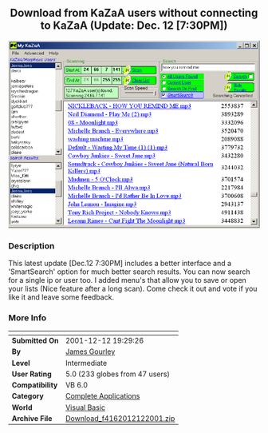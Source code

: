 ﻿<div align="center">

## Download from KaZaA users without connecting to KaZaA \(Update: Dec\. 12 \[7:30PM\]\)

<img src="PIC20011212193201520.gif">
</div>

### Description

This latest update [Dec.12 7:30PM] includes a better interface and a 'SmartSearch' option for much better search results. You can now search for a single ip or user too. I added menu's that allow you to save or open your lists (Nice feature after a long scan). Come check it out and vote if you like it and leave some feedback.
 
### More Info
 


<span>             |<span>
---                |---
**Submitted On**   |2001-12-12 19:29:26
**By**             |[James Gourley](https://github.com/Planet-Source-Code/PSCIndex/blob/master/ByAuthor/james-gourley.md)
**Level**          |Intermediate
**User Rating**    |5.0 (233 globes from 47 users)
**Compatibility**  |VB 6\.0
**Category**       |[Complete Applications](https://github.com/Planet-Source-Code/PSCIndex/blob/master/ByCategory/complete-applications__1-27.md)
**World**          |[Visual Basic](https://github.com/Planet-Source-Code/PSCIndex/blob/master/ByWorld/visual-basic.md)
**Archive File**   |[Download\_f4162012122001\.zip](https://github.com/Planet-Source-Code/james-gourley-download-from-kazaa-users-without-connecting-to-kazaa-update-dec-12-7-30pm__1-29585/archive/master.zip)









